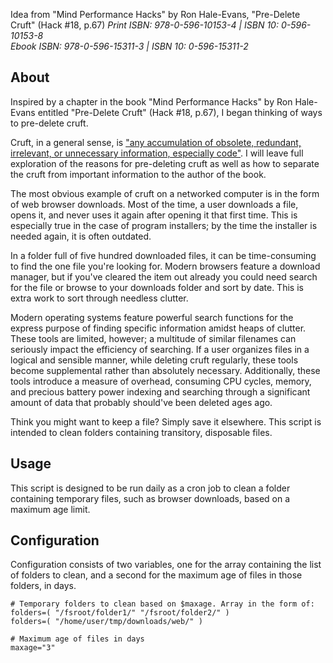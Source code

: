 Idea from "Mind Performance Hacks" by Ron Hale-Evans, "Pre-Delete Cruft" (Hack #18, p.67)
*Print ISBN:    978-0-596-10153-4 | ISBN 10:    0-596-10153-8*  
*Ebook ISBN:    978-0-596-15311-3 | ISBN 10:    0-596-15311-2*  

## About
Inspired by a chapter in the book "Mind Performance Hacks" by Ron Hale-Evans entitled "Pre-Delete Cruft" (Hack #18, p.67), I began thinking of ways to pre-delete cruft.

Cruft, in a general sense, is ["any accumulation of obsolete, redundant, irrelevant, or unnecessary information, especially code"](http://en.wikipedia.org/wiki/Cruft). I will leave full exploration of the reasons for pre-deleting cruft as well as how to separate the cruft from important information to the author of the book.

The most obvious example of cruft on a networked computer is in the form of web browser downloads. Most of the time, a user downloads a file, opens it, and never uses it again after opening it that first time. This is especially true in the case of program installers; by the time the installer is needed again, it is often outdated.

In a folder full of five hundred downloaded files, it can be time-consuming to find the one file you're looking for. Modern browsers feature a download manager, but if you've cleared the item out already you could need search for the file or browse to your downloads folder and sort by date. This is extra work to sort through needless clutter.

Modern operating systems feature powerful search functions for the express purpose of finding specific information amidst heaps of clutter. These tools are limited, however; a multitude of similar filenames can seriously impact the efficiency of searching. If a user organizes files in a logical and sensible manner, while deleting cruft regularly, these tools become supplemental rather than absolutely necessary. Additionally, these tools introduce a measure of overhead, consuming CPU cycles, memory, and precious battery power indexing and searching through a significant amount of data that probably should've been deleted ages ago.

Think you might want to keep a file? Simply save it elsewhere. This script is intended to clean folders containing transitory, disposable files.

## Usage
This script is designed to be run daily as a cron job to clean a folder containing temporary files, such as browser downloads, based on a maximum age limit.

## Configuration
Configuration consists of two variables, one for the array containing the list of folders to clean, and a second for the maximum age of files in those folders, in days.

    # Temporary folders to clean based on $maxage. Array in the form of: folders=( "/fsroot/folder1/" "/fsroot/folder2/" )
    folders=( "/home/user/tmp/downloads/web/" )

    # Maximum age of files in days
    maxage="3"